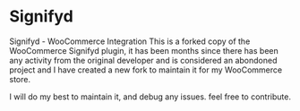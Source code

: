 # Signifyd
Signifyd - WooCommerce Integration
This is a forked copy of the WooCommerce Signifyd plugin, it has been months since there has been any activity from the original developer and is considered an abondoned project and I have created a new fork to maintain it for my WooCommerce store. 

I will do my best to maintain it, and debug any issues. feel free to contribute.
